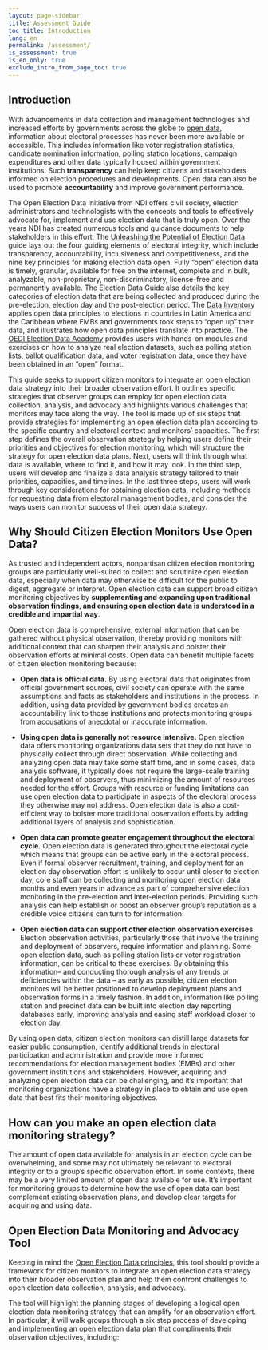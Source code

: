 ```yaml
---
layout: page-sidebar
title: Assessment Guide
toc_title: Introduction
lang: en
permalink: /assessment/
is_assessment: true
is_en_only: true
exclude_intro_from_page_toc: true
---
```


## Introduction

With advancements in data collection and management technologies and increased efforts by governments across the globe to [open data](http://www.opengovpartnership.org/), information about electoral processes has never been more available or accessible. This includes information like voter registration statistics, candidate nomination information, polling station locations, campaign expenditures and other data typically housed within government institutions. Such **transparency** can help keep citizens and stakeholders informed on election procedures and developments. Open data can also be used to promote **accountability** and improve government performance.

The Open Election Data Initiative from NDI offers civil society, election administrators and technologists with the concepts and tools to effectively advocate for, implement and use election data that is truly open. Over the years NDI has created numerous tools and guidance documents to help stakeholders in this effort. The [Unleashing the Potential of Election Data](/en/guide/) guide lays out the four guiding elements of electoral integrity, which include transparency, accountability, inclusiveness and competitiveness, and the nine key principles for making election data open. Fully “open” election data is timely, granular, available for free on the internet, complete and in bulk, analyzable, non-proprietary, non-discriminatory, license-free and permanently available. The Election Data Guide also details the key categories of election data that are being collected and produced during the pre-election, election day and the post-election period. The [Data Inventory](/en/inventory/) applies open data principles to elections in countries in Latin America and the Caribbean where EMBs and governments took steps to “open up” their data, and illustrates how open data principles translate into practice. The [OEDI Election Data Academy](/en/academy/) provides users with hands-on modules and exercises on how to analyze real election datasets, such as polling station lists, ballot qualification data, and voter registration data, once they have been obtained in an “open” format.

This guide seeks to support citizen monitors to integrate an open election data strategy into their broader observation effort. It outlines specific strategies that observer groups can employ for open election data collection, analysis, and advocacy and highlights various challenges that monitors may face along the way. The tool is made up of six steps that provide strategies for implementing an open election data plan according to the specific country and electoral context and monitors’ capacities. The first step defines the overall observation strategy by helping users define their priorities and objectives for election monitoring, which will structure the strategy for open election data plans. Next, users will think through what data is available, where to find it, and how it may look. In the third step, users will develop and finalize a data analysis strategy tailored to their priorities, capacities, and timelines. In the last three steps, users will work through key considerations for obtaining election data, including methods for requesting data from electoral management bodies, and consider the ways users can monitor success of their open data strategy.

## Why Should Citizen Election Monitors Use Open Data?

As trusted and independent actors, nonpartisan citizen election monitoring groups are particularly well-suited to collect and scrutinize open election data, especially when data may otherwise be difficult for the public to digest, aggregate or interpret. Open election data can support broad citizen monitoring objectives by **supplementing and expanding upon traditional observation findings, and ensuring open election data is understood in a credible and impartial way**.

Open election data is comprehensive, external information that can be gathered without physical observation, thereby providing monitors with additional context that can sharpen their analysis and bolster their observation efforts at minimal costs. Open data can benefit multiple facets of citizen election monitoring because:

- **Open data is official data.** By using electoral data that originates from official government sources, civil society can operate with the same assumptions and facts as stakeholders and institutions in the process. In addition, using data provided by government bodies creates an accountability link to those institutions and protects monitoring groups from accusations of anecdotal or inaccurate information.

- **Using open data is generally not resource intensive.** Open election data offers monitoring organizations data sets that they do not have to physically collect through direct observation. While collecting and analyzing open data may take some staff time, and in some cases, data analysis software, it typically does not require the large-scale training and deployment of observers, thus minimizing the amount of resources needed for the effort. Groups with resource or funding limitations can use open election data to participate in aspects of the electoral process they otherwise may not address. Open election data is also a cost-efficient way to bolster more traditional observation efforts by adding additional layers of analysis and sophistication.

- **Open data can promote greater engagement throughout the electoral cycle.** Open election data is generated throughout the electoral cycle which means that groups can be active early in the electoral process. Even if formal observer recruitment, training, and deployment for an election day observation effort is unlikely to occur until closer to election day, core staff can be collecting and monitoring open election data months and even years in advance as part of comprehensive election monitoring in the pre-election and inter-election periods. Providing such analysis can help establish or boost an observer group’s reputation as a credible voice citizens can turn to for information.

- **Open election data can support other election observation exercises.** Election observation activities, particularly those that involve the training and deployment of observers, require information and planning. Some open election data, such as polling station lists or voter registration information, can be critical to these exercises. By obtaining this information– and conducting thorough analysis of any trends or deficiencies within the data – as early as possible, citizen election monitors will be better positioned to develop deployment plans and observation forms in a timely fashion. In addition, information like polling station and precinct data can be built into election day reporting databases early, improving analysis and easing staff workload closer to election day.

By using open data, citizen election monitors can distill large datasets for easier public consumption, identify additional trends in electoral participation and administration and provide more informed recommendations for election management bodies (EMBs) and other government institutions and stakeholders. However, acquiring and analyzing open election data can be challenging, and it’s important that monitoring organizations have a strategy in place to obtain and use open data that best fits their monitoring objectives.

## How can you make an open election data monitoring strategy?

The amount of open data available for analysis in an election cycle can be overwhelming, and some may not ultimately be relevant to electoral integrity or to a group’s specific observation effort. In some contexts, there may be a very limited amount of open data available for use. It’s important for monitoring groups to determine how the use of open data can best complement existing observation plans, and develop clear targets for acquiring and using data.

## Open Election Data Monitoring and Advocacy Tool

Keeping in mind the [Open Election Data principles](/en/guide/principles/), this tool should provide a framework for citizen monitors to integrate an open election data strategy into their broader observation plan and help them confront challenges to open election data collection, analysis, and advocacy.

The tool will highlight the planning stages of developing a logical open election data monitoring strategy that can amplify for an observation effort. In particular, it will walk groups through a six step process of developing and implementing an open election data plan that compliments their observation objectives, including:
